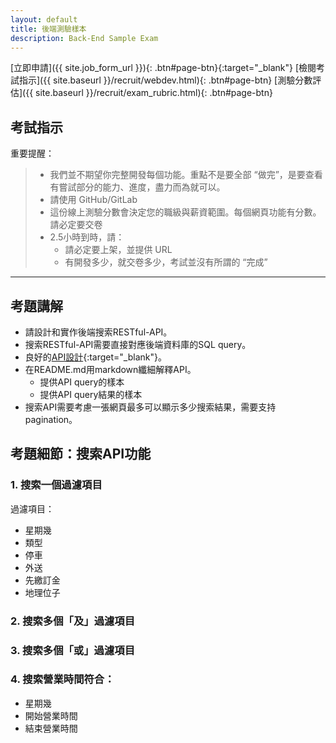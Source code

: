 ```yaml
---
layout: default
title: 後端測驗樣本
description: Back-End Sample Exam
---
```


[立即申請]({{ site.job_form_url }}){: .btn#page-btn}{:target="_blank"}
[檢閱考試指示]({{ site.baseurl }}/recruit/webdev.html){: .btn#page-btn}
[測驗分數評估]({{ site.baseurl }}/recruit/exam_rubric.html){: .btn#page-btn}

## 考試指示 

重要提醒：

> * 我們並不期望你完整開發每個功能。重點不是要全部 “做完”，是要查看有嘗試部分的能力、進度，盡力而為就可以。
> * 請使用 GitHub/GitLab
> * 這份線上測驗分數會決定您的職級與薪資範圍。每個網頁功能有分數。請必定要交卷
> * 2.5小時到時，請：
>   * 請必定要上架，並提供 URL
>   * 有開發多少，就交卷多少，考試並沒有所謂的 “完成”

---

## 考題講解

* 請設計和實作後端搜索RESTful-API。
* 搜索RESTful-API需要直接對應後端資料庫的SQL query。
* 良好的[API設計](https://www.vinaysahni.com/best-practices-for-a-pragmatic-restful-api){:target="_blank"}。
* 在README.md用markdown纖細解釋API。
	* 提供API query的樣本
	* 提供API query結果的樣本
* 搜索API需要考慮一張網頁最多可以顯示多少搜索結果，需要支持pagination。

## 考題細節：搜索API功能

### 1. 搜索一個過濾項目

過濾項目：

* 星期幾
* 類型
* 停車
* 外送
* 先繳訂金
* 地理位子

### 2. 搜索多個「及」過濾項目

### 3. 搜索多個「或」過濾項目

### 4. 搜索營業時間符合：

* 星期幾
* 開始營業時間
* 結束營業時間

